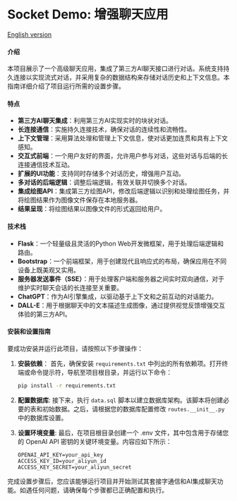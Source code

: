# Socket Demo: 增强聊天应用

[English version](README.md)

#### 介绍
本项目展示了一个高级聊天应用，集成了第三方AI聊天接口进行对话。系统支持持久连接以实现流式对话，并采用复杂的数据结构来存储对话历史和上下文信息。本指南详细介绍了项目运行所需的设置步骤。

#### 特点
- **第三方AI聊天集成**：利用第三方AI实现实时的块状对话。
- **长连接通信**：实施持久连接技术，确保对话的连续性和流畅性。
- **上下文管理**：采用算法处理和管理上下文信息，使对话更加连贯和具有上下文感知。
- **交互式前端**：一个用户友好的界面，允许用户参与对话，这些对话与后端的长连接通信技术互动。
- **扩展的UI功能**：支持同时存储多个对话历史，增强用户互动。
- **多对话的后端逻辑**：调整后端逻辑，有效关联并切换多个对话。
- **集成绘图API**：集成第三方绘图API，修改后端逻辑以识别和处理绘图任务，并将绘图结果作为图像文件保存在本地服务器。
- **结果呈现**：将绘图结果以图像文件的形式返回给用户。

#### 技术栈
- **Flask**：一个轻量级且灵活的Python Web开发微框架，用于处理后端逻辑和路由。
- **Bootstrap**：一个前端框架，用于创建现代且响应式的布局，确保应用在不同设备上既美观又实用。
- **服务器发送事件（SSE）**：用于处理客户端和服务器之间实时双向通信，对于维护实时聊天会话的长连接至关重要。
- **ChatGPT**：作为AI引擎集成，以驱动基于上下文和之前互动的对话能力。
- **DALL-E**：用于根据聊天中的文本描述生成图像，通过提供视觉反馈增强交互体验的第三方API。

#### 安装和设置指南

要成功安装并运行此项目，请按照以下步骤操作：

1. **安装依赖**：
   首先，确保安装 `requirements.txt` 中列出的所有依赖项。打开终端或命令提示符，导航至项目根目录，并运行以下命令：
   ```bash
   pip install -r requirements.txt
   ```

2. **配置数据库**:
   接下来，执行 `data.sql` 脚本以建立数据库架构。该脚本将创建必要的表和初始数据。之后，请根据您的数据库配置修改 `routes.__init__.py` 中的数据库设置。

3. **设置环境变量**:
   最后，在项目根目录创建一个 .env 文件，其中包含用于存储您的 OpenAI API 密钥的关键环境变量。内容应如下所示：
   ```
   OPENAI_API_KEY=your_api_key
   ACCESS_KEY_ID=your_aliyun_id
   ACCESS_KEY_SECRET=your_aliyun_secret
   ```

完成设置步骤后，您应该能够运行项目并开始测试其套接字通信和AI集成聊天功能。如遇任何问题，请确保每个步骤都已正确配置和执行。